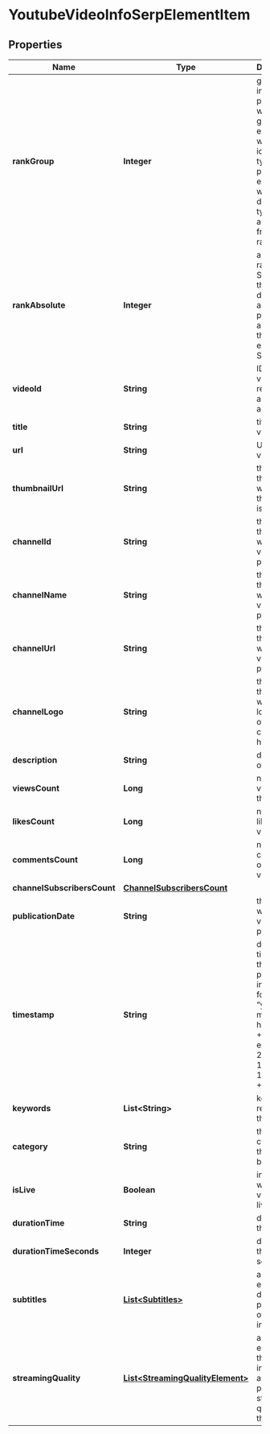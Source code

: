 

# YoutubeVideoInfoSerpElementItem


## Properties

| Name | Type | Description | Notes |
|------------ | ------------- | ------------- | -------------|
|**rankGroup** | **Integer** | group rank in SERP position within a group of elements with identical type values positions of elements with different type values are omitted from rank_group |  [optional] |
|**rankAbsolute** | **Integer** | absolute rank in SERP for the target domain absolute position among all the elements in SERP |  [optional] |
|**videoId** | **String** | ID of the video received in a POST array |  [optional] |
|**title** | **String** | title of the video |  [optional] |
|**url** | **String** | URL of the video |  [optional] |
|**thumbnailUrl** | **String** | the URL of the page where the thumbnail is hosted |  [optional] |
|**channelId** | **String** | the ID of the channel where the video is published |  [optional] |
|**channelName** | **String** | the name of the channel where the video is published |  [optional] |
|**channelUrl** | **String** | the URL of the channel where the video is published |  [optional] |
|**channelLogo** | **String** | the URL of the page where the logo image of the channel is hosted |  [optional] |
|**description** | **String** | description of the video |  [optional] |
|**viewsCount** | **Long** | number of views of the video |  [optional] |
|**likesCount** | **Long** | number of likes on the video |  [optional] |
|**commentsCount** | **Long** | number of comments on the video |  [optional] |
|**channelSubscribersCount** | [**ChannelSubscribersCount**](ChannelSubscribersCount.md) |  |  [optional] |
|**publicationDate** | **String** | the date when the video is published |  [optional] |
|**timestamp** | **String** | date and time when the result is published in the UTC format: “yyyy-mm-dd hh-mm-ss +00:00” example: 2022-11-15 12:57:46 +00:00 |  [optional] |
|**keywords** | **List&lt;String&gt;** | keywords relevant to the video |  [optional] |
|**category** | **String** | the category the video belongs to |  [optional] |
|**isLive** | **Boolean** | indicates whether the video is on live |  [optional] |
|**durationTime** | **String** | duration of the video |  [optional] |
|**durationTimeSeconds** | **Integer** | duration of the video in seconds |  [optional] |
|**subtitles** | [**List&lt;Subtitles&gt;**](Subtitles.md) | array of elements describing properties of subtitles in the video |  [optional] |
|**streamingQuality** | [**List&lt;StreamingQualityElement&gt;**](StreamingQualityElement.md) | array of elements that contain information about all possible streaming qualities of the video |  [optional] |



